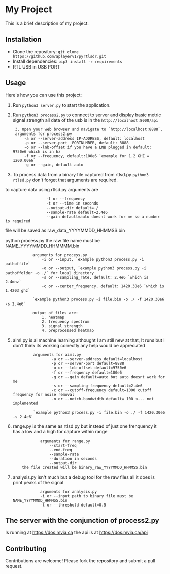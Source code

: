 # My Project

This is a brief description of my project.

## Installation

- Clone the repository: `git clone https://github.com/aplayerv1/pyrtlsdr.git`
- Install dependencies: `pip3 install -r requirements`
- RTL USB in USB PORT 
## Usage

Here's how you can use this project:

1. Run `python3 server.py` to start the application. 
2. Run `python3 process2.py` to connect to server and display basic metric signal strength
all data of the usb is in the `http://localhost:8000/api`

        3. Open your web browser and navigate to `http://localhost:8888`.
        arguments for process2.py
            -a or --server-address IP-ADDRESS, default: localhost
            -p or --server-port  PORTNUMBER, default: 8888
            -o or --lnb-offset if you have a LNB plugged in default: 9750e6 which is in hz
            -f or --frequency, default:100e6 `example for 1.2 GHZ = 1200.00e6`
            -g or --gain, default auto


4. To process data from a binary file captured from rtlsd.py `python3 rtlsd.py` don't forget that arguments are required.

to capture data using rtlsd.py arguments are 
                      
                      -f or --frequency 
                      -t or --time in seconds
                      --output-dir default=./
                      --sample-rate default=2.4e6
                      --gain default=auto doesnt work for me so a number is required

file will be saved as raw_data_YYYYMMDD_HHMMSS.bin

python process.py the raw file name must be NAME_YYYYMMDD_HHMMMM.bin
                
                arguments for process.py
                    -i or --input, `example python3 process.py -i pathoffile`
                    -o or --output, `example python3 process.py -i pathoffolder -o ./` for local directory
                    -s or --sampling_rate, default: 2.4e6 `which is 2.4mhz`
                    -c or --center_frequency, default: 1420.30e6 `which is 1.4203 ghz`
                
                `example python3 process.py -i file.bin -o ./ -f 1420.30e6 -s 2.4e6`
                
                output of files are:
                    1. heatmap
                    2. frequency spectrum
                    3. signal strength
                    4. preprocessed heatmap

5. aiml.py is ai machine learning althought I am still new at that, It runs but I don't think its working correctly any help would be appreciated
                   
                arguments for aiml.py
                        -a or --server-address default=localhost
                        -p or --server-port default=8888
                        -o or --lnb-offset default=9750e6
                        -f or --frequency default=100e6
                        -g or --gain default=auto but auto doesnt work for me
                        -s or --sampling-frequency default=2.4e6
                        -c or --cutoff-frequency default=1000 cutoff frequency for noise removal
                        -n or --notch-bandwidth default= 100 <--- not implemented
                
                `example python3 process.py -i file.bin -o ./ -f 1420.30e6 -s 2.4e6`

6. range.py is the same as rtlsd.py but instead of just one frenquency it has a low and a high for capture within range

                   arguments for range.py
                       --start-freq
                       --end-freq
                       --sample-rate
                       --duration in seconds
                       --output-dir
           the file created will be binary_raw_YYYYMMDD_HHMMSS.bin

7. analysis.py isn't much but a debug tool for the raw files all it does is print peaks of the signal

                   arguments for analysis.py
                   -i or --input path to binary file must be NAME_YYYYMMDD_HHMMSS.bin
                   -t or --threshold default=0.5


                    
## The server with the conjunction of process2.py
Is running at https://dos.mvia.ca the api is at https://dos.mvia.ca/api

## Contributing

Contributions are welcome! Please fork the repository and submit a pull request.

